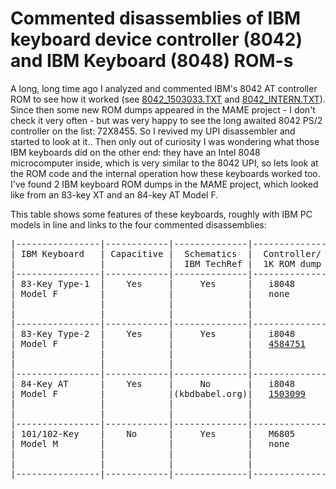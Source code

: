 # Commented disassemblies of IBM keyboard device controller (8042) and IBM Keyboard (8048) ROM-s

A long, long time ago I analyzed and commented IBM's 8042 AT controller ROM to see how it worked (see [8042_1503033.TXT](8042_1503033.TXT) and [8042_INTERN.TXT](8042_INTERN.TXT)). Since then some new ROM dumps appeared in the MAME project - I don't check it very often - but was very happy to see the long awaited 8042 PS/2 controller on the list: 72X8455. So I revived my UPI disassembler and started to look at it.. Then only out of curiosity I was wondering what those IBM keyboards did on the other end: they have an Intel 8048 microcomputer inside, which is very similar to the 8042 UPI, so lets look at the ROM code and the internal operation how these keyboards worked too. I've found 2 IBM keyboard ROM dumps in the MAME project, which looked like from an 83-key XT and an 84-key AT Model F. 

This table shows some features of these keyboards, roughly with IBM PC models in line and links to the four commented disassemblies: 

<pre>
|----------------|------------|--------------|--------------|-------------|----------------|-----------------|
| IBM Keyboard   | Capacitive |  Schematics  |  Controller/ |   SENSE     |  Keyboard      |  PC Controller/ |
|                |            |  IBM TechRef |  1K ROM dump |  AMPLIFIER  |  Matrix =   N  |  2K ROM dump    |
|----------------|------------|--------------|--------------|-------------|----------------|-----------------|
| 83-Key Type-1  |    Yes     |     Yes      |   i8048      |  4-sense    |  24 x 4 =  96  |    BIOS+LS322   |
| Model F        |            |              |   none       |  5119699    |                |    N/A          |
|                |            |              |              |  IBM 14     |                |                 |
|                |            |              |              |             |                |  IBM PC 1981    |
|----------------|------------|--------------|--------------|-------------|----------------|-----------------|
| 83-Key Type-2  |    Yes     |     Yes      |   i8048      |  8-sense    |  12 x 8 =  96  |    BIOS+LS322   |
| Model F        |            |              |   <a href="8048_XT_INTERN.TEXT">4584751</a>    |  8273565    |                |    N/A          |
|                |            |              |              |  IBM 9314   |                |                 |
|                |            |              |              |             |                |  IBM PC/XT 1983 |
|----------------|------------|--------------|--------------|-------------|----------------|-----------------|
| 84-Key AT      |    Yes     |     No       |   i8048      |  8-sense    |  16 x 8 = 128  |    i8042 AT     |
| Model F        |            |(kbdbabel.org)|   <a href="8048_AT_INTERN.TEXT">1503099</a>    |  6014810    |                |    <a href="8042_1503033.TXT">1503033</a>      |
|                |            |              |              |  IBM 9314   |                |                 |
|                |            |              |              |             |                |  IBM PC/AT 1984 |
|----------------|------------|--------------|--------------|-------------|----------------|-----------------|
| 101/102-Key    |    No      |     Yes      |   M6805      |  N/A        |  16 x 8 = 128  |    i8042 PS/2   |
| Model M        |            |              |   none       |             |                |    <a href="8042_PS2_INTERN.TEXT">72X8455</a>      |
|                |            |              |              |             |                |                 |
|                |            |              |              |             |                |   IBM PS/2 1987 |
|----------------|------------|--------------|--------------|-------------|----------------|-----------------|
</pre>


